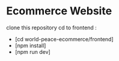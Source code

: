 # Ecommerce Website 

clone this repository 
cd to frontend : 
- [cd world-peace-ecommerce/frontend]
- [npm install] 
- [npm run dev]

